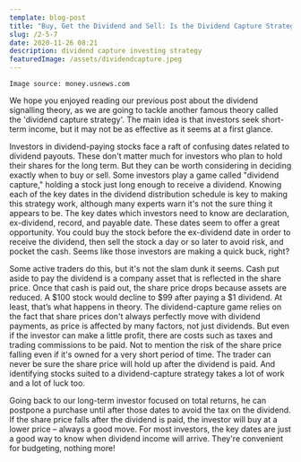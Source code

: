 ```yaml
---
template: blog-post
title: "Buy, Get the Dividend and Sell: Is the Dividend Capture Strategy That Simple?"
slug: /2-5-7
date: 2020-11-26 08:21
description: dividend capture investing strategy
featuredImage: /assets/dividendcapture.jpeg
---
```

`Image source: money.usnews.com`



We hope you enjoyed reading our previous post about the dividend signalling theory, as we are going to tackle another famous theory called the 'dividend capture strategy'. The main idea is that investors seek short-term income, but it may not be as effective as it seems at a first glance.

Investors in dividend-paying stocks face a raft of confusing dates related to dividend payouts. These don't matter much for investors who plan to hold their shares for the long term. But they can be worth considering in deciding exactly when to buy or sell. Some investors play a game called "dividend capture," holding a stock just long enough to receive a dividend. Knowing each of the key dates in the dividend distribution schedule is key to making this strategy work, although many experts warn it's not the sure thing it appears to be. The key dates which investors need to know are declaration, ex-dividend, record, and payable date. These dates seem to offer a great opportunity. You could buy the stock before the ex-dividend date in order to receive the dividend, then sell the stock a day or so later to avoid risk, and pocket the cash. Seems like those investors are making a quick buck, right?

Some active traders do this, but it's not the slam dunk it seems. Cash put aside to pay the dividend is a company asset that is reflected in the share price. Once that cash is paid out, the share price drops because assets are reduced. A $100 stock would decline to $99 after paying a $1 dividend. At least, that’s what happens in theory. The dividend-capture game relies on the fact that share prices don't always perfectly move with dividend payments, as price is affected by many factors, not just dividends. But even if the investor can make a little profit, there are costs such as taxes and trading commissions to be paid. Not to mention the risk of the share price falling even if it's owned for a very short period of time. The trader can never be sure the share price will hold up after the dividend is paid. And identifying stocks suited to a dividend-capture strategy takes a lot of work and a lot of luck too.

Going back to our long-term investor focused on total returns, he can postpone a purchase until after those dates to avoid the tax on the dividend. If the share price falls after the dividend is paid, the investor will buy at a lower price – always a good move. For most investors, the key dates are just a good way to know when dividend income will arrive. They're convenient for budgeting, nothing more!